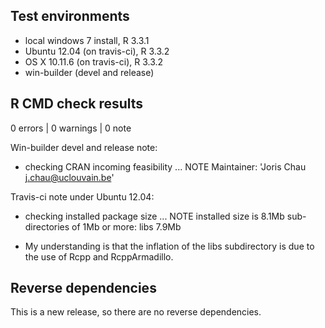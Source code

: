 ## Test environments
* local windows 7 install, R 3.3.1
* Ubuntu 12.04 (on travis-ci), R 3.3.2
* OS X 10.11.6 (on travis-ci), R 3.3.2
* win-builder (devel and release)

## R CMD check results

0 errors | 0 warnings | 0 note

Win-builder devel and release note:

* checking CRAN incoming feasibility ... NOTE
Maintainer: 'Joris Chau <j.chau@uclouvain.be>'

Travis-ci note under Ubuntu 12.04:

* checking installed package size ... NOTE
    installed size is  8.1Mb
    sub-directories of 1Mb or more:
      libs   7.9Mb
- My understanding is that the inflation of the libs subdirectory is due to the use of Rcpp and RcppArmadillo. 


## Reverse dependencies

This is a new release, so there are no reverse dependencies.

